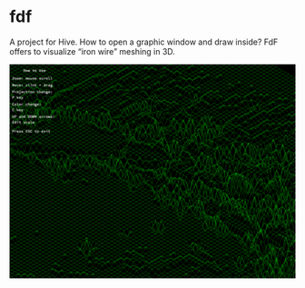 # fdf
A project for Hive. How to open a graphic window and draw inside? FdF offers to visualize “iron wire” meshing in 3D.

<div>
  <img src="https://github.com/kona3b/42_Hive_fdf/blob/main/fdf_scr.png?raw=true)"/>
  
</div>
